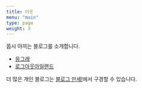 ```yaml
---
title: 이웃
menu: "main"
type: page
weight: 3
---
```


몹시 아끼는 블로그를 소개합니다. 
- [응그래](https://eungyes.com)
- [로그아웃아일랜드](https://www.logoutisland.com/)

더 많은 개인 블로그는 [블로그 만세!](https://blogmansae.com/)에서 구경할 수 있습니다.